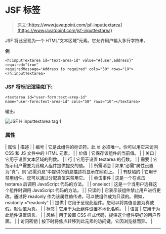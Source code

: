 # JSF <inputtextarea>标签</inputtextarea>

> 原文:[https://www.javatpoint.com/jsf-inputtextarea](https://www.javatpoint.com/jsf-inputtextarea)

JSF 将此呈现为一个 HTML“文本区域”元素。它允许用户输入多行字符串。

**例**

```
<h:inputTextarea id="text-area-id" value="#{user.address}" required="true" 
requiredMessage="Address is required" cols="50" rows="10"></h:inputTextarea>

```

### JSF 将<inputtextarea>标记渲染如下:</inputtextarea>

```
<textarea id="user-form:text-area-id"
name="user-form:text-area-id" cols="50" rows="10"></textarea>

```

输出:

![JSF H inputtextarea tag 1](../Images/e9cbfdb9efb0c6682484041380d08513.png)

### 属性

| 属性 | 描述 |
| 编号 | 它是此组件的标识符。此 id 必须唯一。你可以用它来访问 CSS 和 JS 文件中的 HTML 元素。 |
| 价值 | 它保存该组件的当前值。 |
| 关口 | 它用于设置文本区域的列数。 |
| 行 | 它用于设置 textarea 的行数。 |
| 需要 | 它指示用户需要为此输入组件提供提交的值。 |
| 所需消息 | 如果“必需”属性设置为“真”，则“必需消息”中提供的消息描述将显示在网页上。 |
| 有缺陷的 | 它用于禁用组件。您可以通过分配真值来禁用它。 |
| 单击事件 | 这是一个在点击 textarea 后调用 JavaScript 代码的方法。 |
| onselect | 这是一个当用户选择这个组件时调用 JavaScript 代码的方法。 |
| 只读的 | 它表示该组件禁止用户进行更改。通过将 readonly 作为该属性值传递，可以使组件成为只读的。例如，readonly =“readonly” |
| 提供 | 它用于呈现此组件。您可以将其值设置为真或假。默认值为真。 |
| 标签 | 它用于为此组件设置本地化名称。 |
| 语言 | 它用于为此组件设置语言。 |
| 风格 | 用于设置 CSS 样式代码，提供这个组件更好的用户界面。 |
| 访问密钥 | 按下时将焦点转移到此元素的访问键。它因浏览器而异。 |

* * *